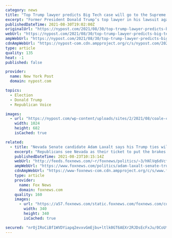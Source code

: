 ```yaml
---
category: news
title: "Top Trump lawyer predicts Big Tech case will go to the Supreme Court"
excerpt: "Former President Donald Trump’s top lawyer in his lawsuit against Google, Facebook and Twitter believes the case will be decided by the Supreme Court."
publishedDateTime: 2021-08-30T19:02:00Z
originalUrl: "https://nypost.com/2021/08/30/top-trump-lawyer-predicts-big-tech-case-will-go-to-the-supreme-court/"
webUrl: "https://nypost.com/2021/08/30/top-trump-lawyer-predicts-big-tech-case-will-go-to-the-supreme-court/"
ampWebUrl: "https://nypost.com/2021/08/30/top-trump-lawyer-predicts-big-tech-case-will-go-to-the-supreme-court/amp/"
cdnAmpWebUrl: "https://nypost-com.cdn.ampproject.org/c/s/nypost.com/2021/08/30/top-trump-lawyer-predicts-big-tech-case-will-go-to-the-supreme-court/amp/"
type: article
quality: 135
heat: -1
published: false

provider:
  name: New York Post
  domain: nypost.com

topics:
  - Election
  - Donald Trump
  - Republican Voice

images:
  - url: "https://nypost.com/wp-content/uploads/sites/2/2021/08/coale-comp-04.jpg?quality=90&strip=all&w=1024"
    width: 1024
    height: 682
    isCached: true

related:
  - title: "Nevada Senate candidate Adam Laxalt says his Trump ties will energize base, give GOP majority in 2022"
    excerpt: "Republicans see Nevada as their ticket to put the brakes on President Biden's agenda for the final two years of his term. And Senate candidate Adam Laxalt believes that his support for former President Trump will help put him over the top in the state Republicans have had trouble winning for years."
    publishedDateTime: 2021-08-23T10:15:14Z
    webUrl: "http://feeds.foxnews.com/~r/foxnews/politics/~3/hNlVq6dVcfA/adam-laxalt-senate-trump-coalition-nevada"
    ampWebUrl: "https://www.foxnews.com/politics/adam-laxalt-senate-trump-coalition-nevada.amp"
    cdnAmpWebUrl: "https://www-foxnews-com.cdn.ampproject.org/c/s/www.foxnews.com/politics/adam-laxalt-senate-trump-coalition-nevada.amp"
    type: article
    provider:
      name: Fox News
      domain: foxnews.com
    quality: 160
    images:
      - url: "https://a57.foxnews.com/static.foxnews.com/foxnews.com/content/uploads/2020/01/340/340/Screen-Shot-2020-01-15-at-11.36.03-AM.png?ve=1&tl=1"
        width: 340
        height: 340
        isCached: true

secured: "nrOjIRoCiBf1WVDYiapq2evxvGmEjbu+ltlk0GT6AEXr2RJDsEcFxJu/0CoUtfOE/pk1DCVFfE3Dw3aqvscwQdTfoGq51Gd98eeUYuU2YVZjpvamGfGAf/SUxI4C2dnkcE3bVIoVypSZaU+NH+lVDcm5l9yYGdKYL0yOn4A2WX9zYHX9DQ1hYhdLFwbDD0ahId6ux2170Hc16igGgPC+8gIvslWqW8dwKKsGthqa1/kI9ktUCLjP4TNGCkxPuTWG99dRmHn2VllStAKD1k3kzv3njWYnEqsMkbsvSNOecU3iyKZ5dk96kq3mYxFSeEUMnpxFUGoXTOwSbi6jBjfCUtBe+KhLH9IQaVHOMMLghn4=;OJPS+buZS9nJB4uIm69P9w=="
---
```


